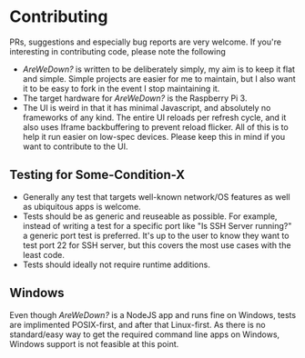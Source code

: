 # Contributing

PRs, suggestions and especially bug reports are very welcome. If you're interesting in contributing code, please note the following

- *AreWeDown?* is written to be deliberately simply, my aim is to keep it flat and simple. Simple projects are easier for me to maintain, but I also want it to be easy to fork in the event I stop maintaining it.
- The target hardware for *AreWeDown?* is the Raspberry Pi 3. 
- The UI is weird in that it has minimal Javascript, and absolutely no frameworks of any kind. The entire UI reloads per refresh cycle, and it also uses Iframe backbuffering to prevent reload flicker. All of this is to help it run easier on low-spec devices. Please keep this in mind if you want to contribute to the UI.

## Testing for Some-Condition-X 

- Generally any test that targets well-known network/OS features as well as ubiquitous apps is welcome.
- Tests should be as generic and reuseable as possible. For example, instead of writing a test for a specific port like "Is SSH Server running?"  a generic port test is preferred. It's up to the user to know they want to test port 22 for SSH server, but this covers the most use cases with the least code.
- Tests should ideally not require runtime additions.

## Windows

Even though *AreWeDown?* is a NodeJS app and runs fine on Windows, tests are implimented POSIX-first, and after that Linux-first. As there is no standard/easy way to get the required command line apps on Windows, Windows support is not feasible at this point.